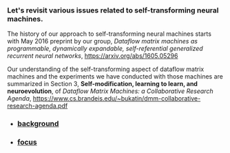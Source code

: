 ### Let's revisit various issues related to self-transforming neural machines.

The history of our approach to self-transforming neural machines starts with May 2016 preprint
by our group, _Dataflow matrix machines as programmable, dynamically expandable, self-referential generalized recurrent neural networks_,
https://arxiv.org/abs/1605.05296

Our understanding of the self-transforming aspect of dataflow matrix machines
and the experiments we have conducted with those machines are summarized
in Section 3, **Self-modification, learning to learn, and neuroevolution**, of
_Dataflow Matrix Machines: a Collaborative Research Agenda_,
https://www.cs.brandeis.edu/~bukatin/dmm-collaborative-research-agenda.pdf

* ### [background](background)

* ### [focus](focus)
